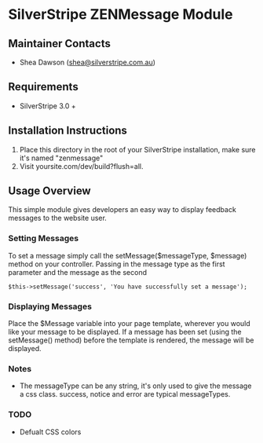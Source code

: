 SilverStripe ZENMessage Module
========================================

Maintainer Contacts
-------------------
*  Shea Dawson (<shea@silverstripe.com.au>)

Requirements
------------
* SilverStripe 3.0 + 

Installation Instructions
-------------------------

1. Place this directory in the root of your SilverStripe installation, make sure it's named "zenmessage"
2. Visit yoursite.com/dev/build?flush=all.

Usage Overview
--------------

This simple module gives developers an easy way to display feedback messages to the website user. 

### Setting Messages

To set a message simply call the setMessage($messageType, $message) method on your controller. Passing in the message type as the first parameter and the message as the second 

	$this->setMessage('success', 'You have successfully set a message');

### Displaying Messages

Place the $Message variable into your page template, wherever you would like your message to be displayed. If a message has been set (using the setMessage() method) before the template is rendered, the message will be displayed.

### Notes

* The messageType can be any string, it's only used to give the message a css class. success, notice and error are typical messageTypes.

### TODO

* Defualt CSS colors